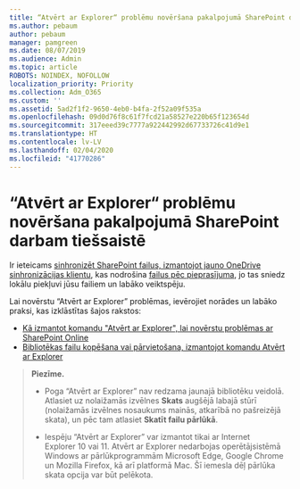 ```yaml
---
title: “Atvērt ar Explorer“ problēmu novēršana pakalpojumā SharePoint darbam tiešsaistē
ms.author: pebaum
author: pebaum
manager: pamgreen
ms.date: 08/07/2019
ms.audience: Admin
ms.topic: article
ROBOTS: NOINDEX, NOFOLLOW
localization_priority: Priority
ms.collection: Adm_O365
ms.custom: ''
ms.assetid: 5ad2f1f2-9650-4eb0-b4fa-2f52a09f535a
ms.openlocfilehash: 09d0d76f8c61f7fcd21a58527e220b65f123654d
ms.sourcegitcommit: 317eeed39c7777a922442992d67733726c41d9e1
ms.translationtype: HT
ms.contentlocale: lv-LV
ms.lasthandoff: 02/04/2020
ms.locfileid: "41770286"
---
```

# <a name="troubleshoot-open-with-explorer-issues-in-sharepoint-online"></a>“Atvērt ar Explorer“ problēmu novēršana pakalpojumā SharePoint darbam tiešsaistē

Ir ieteicams [sinhronizēt SharePoint failus, izmantojot jauno OneDrive sinhronizācijas klientu](https://support.office.com/article/sync-sharepoint-files-with-the-new-onedrive-sync-client-6de9ede8-5b6e-4503-80b2-6190f3354a88), kas nodrošina [failus pēc pieprasījuma](https://support.office.com/article/learn-about-onedrive-files-on-demand-0e6860d3-d9f3-4971-b321-7092438fb38e), jo tas sniedz lokālu piekļuvi jūsu failiem un labāko veiktspēju.

Lai novērstu “Atvērt ar Explorer” problēmas, ievērojiet norādes un labāko praksi, kas izklāstītas šajos rakstos:

- [Kā izmantot komandu "Atvērt ar Explorer", lai novērstu problēmas ar SharePoint Online](https://docs.microsoft.com/sharepoint/support/lists-and-libraries/troubleshoot-issues-using-open-with-explorer)
- [Bibliotēkas failu kopēšana vai pārvietošana, izmantojot komandu Atvērt ar Explorer](https://support.office.com/article/copy-or-move-library-files-by-using-open-with-explorer-aaee7bfb-e2a1-42ee-8fc0-bcc0754f04d2)

> **Piezīme.**
>
>- Poga “Atvērt ar Explorer” nav redzama jaunajā bibliotēku veidolā. Atlasiet uz nolaižamās izvēlnes **Skats** augšējā labajā stūrī (nolaižamās izvēlnes nosaukums mainās, atkarībā no pašreizējā skata), un pēc tam atlasiet **Skatīt failu pārlūkā**.
>
>- Iespēju “Atvērt ar Explorer” var izmantot tikai ar Internet Explorer 10 vai 11. Atvērt ar Explorer nedarbojas operētājsistēmā Windows ar pārlūkprogrammām Microsoft Edge, Google Chrome un Mozilla Firefox, kā arī platformā Mac. Šī iemesla dēļ pārlūka skata opcija var būt pelēkota.



